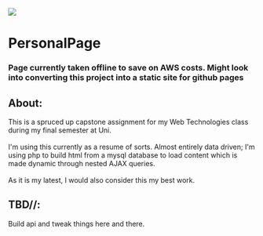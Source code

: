 ![](https://cdn.discordapp.com/attachments/687235721127526412/989901538350747708/favicon.ico)

# PersonalPage
### Page currently taken offline to save on AWS costs. Might look into converting this project into a static site for github pages

## About:
This is a spruced up capstone assignment for my Web Technologies class during my final semester at Uni.
<br />
<br />
I'm using this currently as a resume of sorts. Almost entirely data driven; I'm using php to build html from a mysql database to load content which is made dynamic through nested AJAX queries.
<br />
<br />
As it is my latest, I would also consider this my best work.

## TBD//:
Build api and tweak things here and there.
